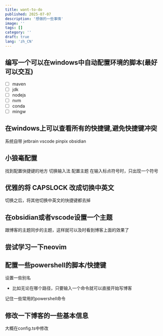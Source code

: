 ```yaml
---
title: want-to-do
published: 2025-07-07
description: '想做的一些事情'
image: ''
tags: []
category: ''
draft: true 
lang: 'zh_CN'
---
```

## 编写一个可以在windows中自动配置环境的脚本(最好可以交互)
- [ ] maven
- [ ] jdk
- [ ] nodejs
- [ ] nvm 
- [ ] conda
- [ ] mingw

## 在windows上可以查看所有的快捷键,避免快捷键冲突
系统自带
jetbrain
vscode
pinpix
obsidian

## 小狼毫配置
找到配置快捷键的地方
切换输入法
配置主题
在输入标点符号时，只出现一个符号

## 优雅的将 CAPSLOCK 改成切换中英文
切换之后，将其他切换中英文的快捷键都去掉

## 在obsidian或者vscode设置一个主题
跟博客的主题同步的主题，这样就可以及时看到博客上面的效果了

## 尝试学习一下neovim

## 配置一些powershell的脚本/快捷键
设置一些别名
- 比如无论在哪个路径，只要输入一个命令就可以直接开始写博客

记住一些常用的powershell命令

## 修改一下博客的一些基本信息
大概在config.ts中修改


